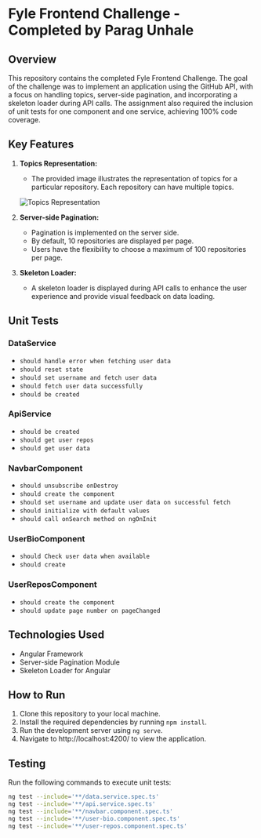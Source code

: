 # Fyle Frontend Challenge - Completed by Parag Unhale

## Overview

This repository contains the completed Fyle Frontend Challenge. The goal of the challenge was to implement an application using the GitHub API, with a focus on handling topics, server-side pagination, and incorporating a skeleton loader during API calls. The assignment also required the inclusion of unit tests for one component and one service, achieving 100% code coverage.

## Key Features

1. **Topics Representation:**
   - The provided image illustrates the representation of topics for a particular repository. Each repository can have multiple topics.

   ![Topics Representation](./assets/Thumbnail.png)

2. **Server-side Pagination:**
   - Pagination is implemented on the server side.
   - By default, 10 repositories are displayed per page.
   - Users have the flexibility to choose a maximum of 100 repositories per page.

3. **Skeleton Loader:**
   - A skeleton loader is displayed during API calls to enhance the user experience and provide visual feedback on data loading.

## Unit Tests

### DataService

- `should handle error when fetching user data`
- `should reset state`
- `should set username and fetch user data`
- `should fetch user data successfully`
- `should be created`

### ApiService

- `should be created`
- `should get user repos`
- `should get user data`

### NavbarComponent

- `should unsubscribe onDestroy`
- `should create the component`
- `should set username and update user data on successful fetch`
- `should initialize with default values`
- `should call onSearch method on ngOnInit`

### UserBioComponent

- `should Check user data when available`
- `should create`

### UserReposComponent

- `should create the component`
- `should update page number on pageChanged`

## Technologies Used

- Angular Framework
- Server-side Pagination Module
- Skeleton Loader for Angular

## How to Run

1. Clone this repository to your local machine.
2. Install the required dependencies by running `npm install`.
3. Run the development server using `ng serve`.
4. Navigate to http://localhost:4200/ to view the application.

## Testing

Run the following commands to execute unit tests:

```bash
ng test --include='**/data.service.spec.ts'
ng test --include='**/api.service.spec.ts'
ng test --include='**/navbar.component.spec.ts'
ng test --include='**/user-bio.component.spec.ts'
ng test --include='**/user-repos.component.spec.ts'
